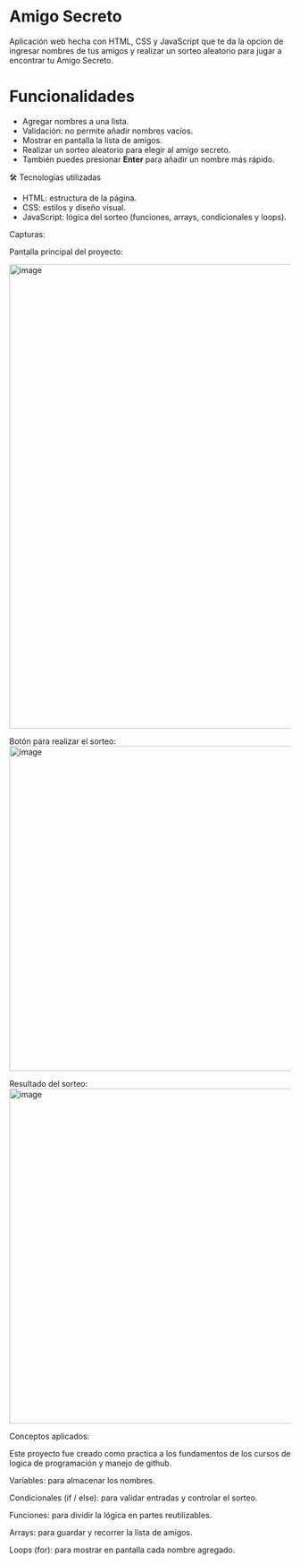 # Amigo Secreto

Aplicación web hecha con HTML, CSS y JavaScript que te da la opcion de ingresar nombres de tus amigos y realizar un sorteo aleatorio para jugar a encontrar tu Amigo Secreto.

# Funcionalidades
- Agregar nombres a una lista.
- Validación: no permite añadir nombres vacíos.
- Mostrar en pantalla la lista de amigos.
- Realizar un sorteo aleatorio para elegir al amigo secreto.
- También puedes presionar **Enter** para añadir un nombre más rápido.

🛠️ Tecnologías utilizadas
- HTML: estructura de la página.  
- CSS: estilos y diseño visual.  
- JavaScript: lógica del sorteo (funciones, arrays, condicionales y loops).

Capturas:

Pantalla principal del proyecto:

<img width="1861" height="830" alt="image" src="https://github.com/user-attachments/assets/626780cc-214e-4f0a-bfb2-8c19cef17696" />

Botón para realizar el sorteo:
<img width="1148" height="581" alt="image" src="https://github.com/user-attachments/assets/a805645b-4749-4e87-8949-a67f15d5fc7c" />

Resultado del sorteo: 
<img width="906" height="599" alt="image" src="https://github.com/user-attachments/assets/c330573e-eceb-49f2-bdb4-da6f6dc05c7b" />

Conceptos aplicados:

Este proyecto fue creado como practica a los fundamentos de los cursos de logica de programación y manejo de github.

Variables: para almacenar los nombres.

Condicionales (if / else): para validar entradas y controlar el sorteo.

Funciones: para dividir la lógica en partes reutilizables.

Arrays: para guardar y recorrer la lista de amigos.

Loops (for): para mostrar en pantalla cada nombre agregado.
